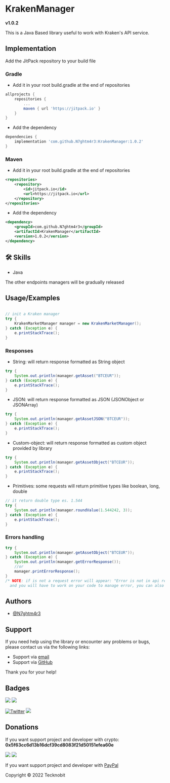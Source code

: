 # KrakenManager
**v1.0.2**

This is a Java Based library useful to work with Kraken's API service.

## Implementation

Add the JitPack repository to your build file

### Gradle

- Add it in your root build.gradle at the end of repositories

```gradle
allprojects {
    repositories {
        ...
        maven { url 'https://jitpack.io' }
    }
}
```
- Add the dependency

```gradle
dependencies {
	implementation 'com.github.N7ghtm4r3:KrakenManager:1.0.2'
}
```

### Maven

- Add it in your root build.gradle at the end of repositories

```xml
<repositories>
    <repository>
        <id>jitpack.io</id>
        <url>https://jitpack.io</url>
    </repository>
</repositories>
```
- Add the dependency

```xml
<dependency>
    <groupId>com.github.N7ghtm4r3</groupId>
    <artifactId>KrakenManager</artifactId>
    <version>1.0.2</version>
</dependency>
```

## 🛠 Skills
- Java

The other endpoints managers will be gradually released

## Usage/Examples

```java

// init a Kraken manager
try {
    KrakenMarketManager manager = new KrakenMarketManager();
} catch (Exception e) {
    e.printStackTrace();
}
```

### Responses

- String: will return response formatted as String object

```java
try {
    System.out.println(manager.getAsset("BTCEUR"));
} catch (Exception e) {
    e.printStackTrace();
}
```

- JSON: will return response formatted as JSON (JSONObject or JSONArray)

```java
try {
    System.out.println(manager.getAssetJSON("BTCEUR"));
} catch (Exception e) {
    e.printStackTrace();
}
```

- Custom-object: will return response formatted as custom object provided by library

```java
try {
    System.out.println(manager.getAssetObject("BTCEUR"));
} catch (Exception e) {
    e.printStackTrace();
}
```

- Primitives: some requests will return primitive types like boolean, long, double

```java
// it return double type es. 1.544
try {
    System.out.println(manager.roundValue(1.544242, 3));
} catch (Exception e) {
    e.printStackTrace();
}
```

### Errors handling

```java
try {
    System.out.println(manager.getAssetObject("BTCEUR"));
} catch (Exception e) {
    System.out.println(manager.getErrorResponse());
    //or
    manager.printErrorResponse();     
}
/* NOTE: if is not a request error will appear: "Error is not in api request, check out your code"
  and you will have to work on your code to manage error, you can also change default error message*/
```

## Authors

- [@N7ghtm4r3](https://www.github.com/N7ghtm4r3)

## Support

If you need help using the library or encounter any problems or bugs, please contact us via the following links:

- Support via <a href="mailto:infotecknobitcompany@gmail.com">email</a>
- Support via <a href="https://github.com/N7ghtm4r3/KrakenManager/issues/new">GitHub</a>

Thank you for your help!

## Badges

[![](https://img.shields.io/badge/Google_Play-414141?style=for-the-badge&logo=google-play&logoColor=white)](https://play.google.com/store/apps/developer?id=Tecknobit)
[![](https://img.shields.io/badge/Java-ED8B00?style=for-the-badge&logo=java&logoColor=white)](https://www.oracle.com/java/)

[![Twitter](https://img.shields.io/twitter/url/https/twitter.com/cloudposse.svg?style=social&label=Tecknobit)](https://twitter.com/tecknobit)
[![](https://jitpack.io/v/N7ghtm4r3/KrakenManager.svg)](https://jitpack.io/#N7ghtm4r3/KrakenManager)

## Donations

If you want support project and developer with crypto: **0x5f63cc6d13b16dcf39cd8083f21d50151efea60e**

![](https://img.shields.io/badge/Bitcoin-000000?style=for-the-badge&logo=bitcoin&logoColor=white)
![](https://img.shields.io/badge/Ethereum-3C3C3D?style=for-the-badge&logo=Ethereum&logoColor=white)

If you want support project and developer with <a href="https://www.paypal.com/donate/?hosted_button_id=5QMN5UQH7LDT4">PayPal</a>


Copyright © 2022 Tecknobit
